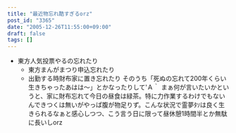 ```yaml
---
title: "最近物忘れ酷すぎるorz"
post_id: "3365"
date: "2005-12-26T11:55:00+09:00"
draft: false
tags: []
---
```



* 東方人気投票やるの忘れたり
  * 東方まんがまつり申込忘れたり
  * 出勤する時財布家に置き忘れたり
そのうち「死ぬの忘れて200年くらい生きちゃったあはは～」とかなったりして'Ａ｀ まぁ何が言いたいかというと、家に財布忘れて今日の昼食は緑茶。特に力作業するわけでもないんできつくは無いがやっぱ腹が物足りず。こんな状況で霊夢ﾀｿは良く生きられるなぁと感心しつつ、こう言う日に限って昼休憩1時間半とか無駄に長いしorz
